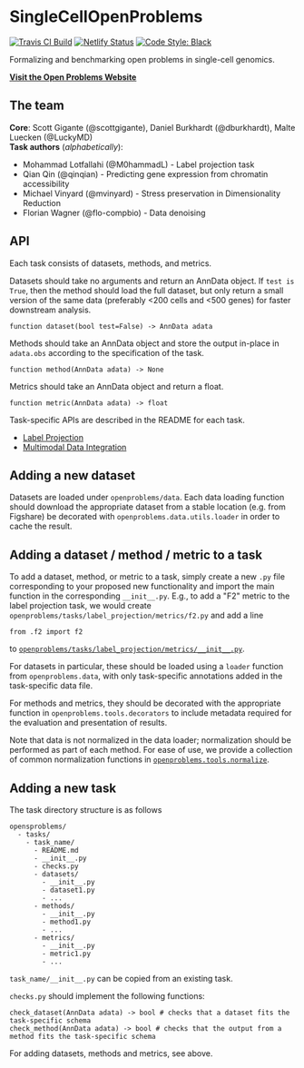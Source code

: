 # SingleCellOpenProblems

[![Travis CI Build](https://api.travis-ci.com/singlecellopenproblems/SingleCellOpenProblems.svg?branch=master)](https://travis-ci.com/singlecellopenproblems/SingleCellOpenProblems)
[![Netlify Status](https://api.netlify.com/api/v1/badges/83b92388-53c7-4fef-9003-e14d94c6ac6f/deploy-status)](https://app.netlify.com/sites/openproblems/deploys)
[![Code Style: Black](https://img.shields.io/badge/code%20style-black-000000.svg)](https://github.com/psf/black)

Formalizing and benchmarking open problems in single-cell genomics.

[**Visit the Open Problems Website**](https://openproblems.netlify.app/)

## The team

**Core**: Scott Gigante (@scottgigante), Daniel Burkhardt (@dburkhardt), Malte Luecken (@LuckyMD)  
**Task authors** (_alphabetically_):  
* Mohammad Lotfallahi (@M0hammadL) - Label projection task
* Qian Qin (@qinqian) - Predicting gene expression from chromatin accessibility  
* Michael Vinyard (@mvinyard) - Stress preservation in Dimensionality Reduction
* Florian Wagner (@flo-compbio) - Data denoising


## API

Each task consists of datasets, methods, and metrics.

Datasets should take no arguments and return an AnnData object. If `test is True`, then the method should load the full dataset, but only return a small version of the same data (preferably <200 cells and <500 genes) for faster downstream analysis.

```
function dataset(bool test=False) -> AnnData adata
```

Methods should take an AnnData object and store the output in-place in  `adata.obs` according to the specification of the task.

```
function method(AnnData adata) -> None
```

Metrics should take an AnnData object and return a float.

```
function metric(AnnData adata) -> float
```

Task-specific APIs are described in the README for each task.

* [Label Projection](openproblems/tasks/label_projection)
* [Multimodal Data Integration](openproblems/tasks/multimodal_data_integration)

## Adding a new dataset

Datasets are loaded under `openproblems/data`. Each data loading function should download the appropriate dataset from a stable location (e.g. from Figshare) be decorated with `openproblems.data.utils.loader` in order to cache the result.

## Adding a dataset / method / metric to a task

To add a dataset, method, or metric to a task, simply create a new `.py` file corresponding to your proposed new functionality and import the main function in the corresponding `__init__.py`. E.g., to add a "F2" metric to the label projection task, we would create `openproblems/tasks/label_projection/metrics/f2.py` and add a line
```
from .f2 import f2
```
to [`openproblems/tasks/label_projection/metrics/__init__.py`](openproblems/tasks/label_projection/metrics/__init__.py).

For datasets in particular, these should be loaded using a `loader` function from `openproblems.data`, with only task-specific annotations added in the task-specific data file.

For methods and metrics, they should be decorated with the appropriate function in `openproblems.tools.decorators` to include metadata required for the evaluation and presentation of results.

Note that data is not normalized in the data loader; normalization should be performed as part of each method. For ease of use, we provide a collection of common normalization functions in [`openproblems.tools.normalize`](openproblems/tools/normalize.py).

## Adding a new task

The task directory structure is as follows

```
opensproblems/
  - tasks/
    - task_name/
      - README.md
      - __init__.py
      - checks.py
      - datasets/
        - __init__.py
        - dataset1.py
        - ...
      - methods/
        - __init__.py
        - method1.py
        - ...
      - metrics/
        - __init__.py
        - metric1.py
        - ...
```

`task_name/__init__.py` can be copied from an existing task.

`checks.py` should implement the following functions:

```
check_dataset(AnnData adata) -> bool # checks that a dataset fits the task-specific schema
check_method(AnnData adata) -> bool # checks that the output from a method fits the task-specific schema
```

For adding datasets, methods and metrics, see above.
